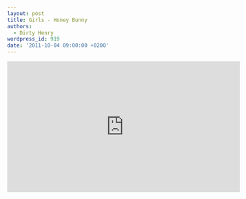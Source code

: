 ```yaml
---
layout: post
title: Girls - Honey Bunny
authors:
  - Dirty Henry
wordpress_id: 919
date: '2011-10-04 09:00:00 +0200'
---
```

<iframe width="540" height="304" src="http://www.youtube.com/embed/IxuDoYhQI2o" frameborder="0" allowfullscreen></iframe>
